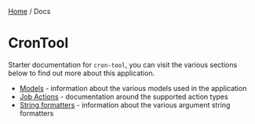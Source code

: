 [Home](/README.md) / Docs

# CronTool
Starter documentation for `cron-tool`, you can visit the various sections below to find out more about this application.

- [Models](/docs/models/README.md) - information about the various models used in the application
- [Job Actions](/docs/job-actions/README.md) - documentation around the supported action types
- [String formatters](/docs/string-formatters/README.md) - information about the various argument string formatters

<!--(Rn.BuildScriptHelper){
	"version": "1.0.106",
	"replace": false
}(END)-->